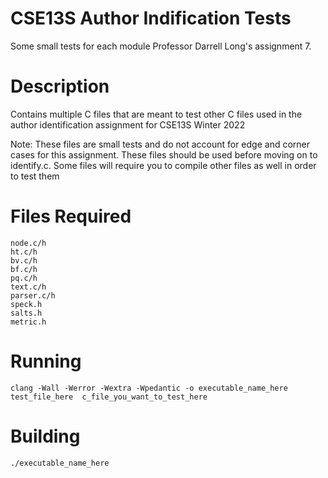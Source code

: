 # CSE13S Author Indification Tests
 Some small tests for each module Professor Darrell Long's assignment 7. 

# Description
Contains multiple C files that are meant to test other C files used in the author identification assignment for CSE13S Winter 2022  

Note: These files are small tests and do not account for edge and corner cases for this assignment. These files should be used before moving on to identify.c. Some files will require you to compile other files as well in order to test them

# Files Required
```
node.c/h
ht.c/h
bv.c/h
bf.c/h
pq.c/h
text.c/h
parser.c/h
speck.h
salts.h
metric.h
```

# Running
```
clang -Wall -Werror -Wextra -Wpedantic -o executable_name_here  test_file_here  c_file_you_want_to_test_here  
```

# Building 
```
./executable_name_here
```